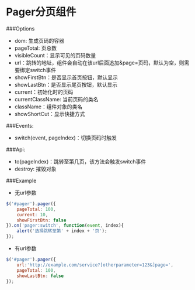 Pager分页组件
====================== 
 
###Options

* dom: 生成页码的容器
* pageTotal: 页总数
* visibleCount：显示可见的页码数量
* url：跳转的地址，组件会自动在该url后面追加&page=页码，默认为空，则需要绑定switch事件
* showFirstBtn：是否显示首页按钮，默认显示
* showLastBtn：是否显示尾页按钮，默认显示
* current：初始化时的页码
* currentClassName: 当前页码的类名
* className：组件对象的类名
* showShortCut：显示快捷方式

###Events:

* switch(event, pageIndex)：切换页码时触发

###Api:

* to(pageIndex)：跳转至第几页，该方法会触发switch事件
* destroy: 摧毁对象

###Example

* 无url参数
```js
$('#pager').pager({
    pageTotal: 100,
    current: 10,
    showFirstBtn: false
}).on('pager:switch', function(event, index){
    alert('选择跳转至第' + index + '页');
});
```
* 有url参数
```js
$('#pager').pager({
    url:'http://example.com/service?[otherparameter=123&]page=',
    pageTotal: 100,
    showLastBtn: false
});
```

